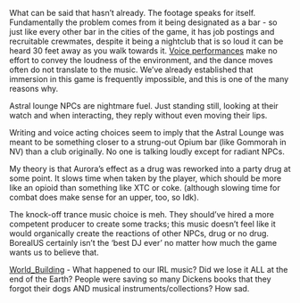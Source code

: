 What can be said that hasn’t already. The footage speaks for itself. 
Fundamentally the problem comes from it being designated as a bar - so just like every other bar in the cities of the game, it has job postings and recruitable crewmates, despite it being a nightclub that is so loud it can be heard 30 feet away as you walk towards it. [Voice performances](Sound_Design.md) make no effort to convey the loudness of the environment, and the dance moves often do not translate to the music. We’ve already established that immersion in this game is frequently impossible, and this is one of the many reasons why.

Astral lounge NPCs are nightmare fuel. Just standing still, looking at their watch and when interacting, they reply without even moving their lips.

Writing and voice acting choices seem to imply that the Astral Lounge was meant to be something closer to a strung-out Opium bar (like Gommorah in NV) than a club originally. 
No one is talking loudly except for radiant NPCs. 

My theory is that Aurora’s effect as a drug was reworked into a party drug at some point. It slows time when taken by the player, which should be more like an opioid than something like XTC or coke. (although slowing time for combat does make sense for an upper, too, so Idk). 

The knock-off trance music choice is meh. They should’ve hired a more competent producer to create some tracks; this music doesn’t feel like it would organically create the reactions of other NPCs, drug or no drug. 
BorealUS certainly isn’t the ‘best DJ ever’ no matter how much the game wants us to believe that. 

[World_Building](World_Building.md) - What happened to our IRL music? Did we lose it ALL at the end of the Earth? People were saving so many Dickens books that they forgot their dogs AND musical instruments/collections? How sad.
